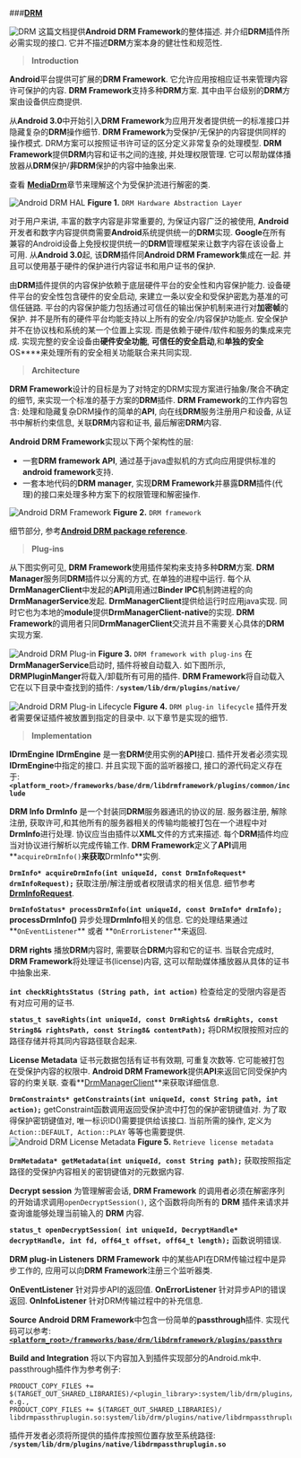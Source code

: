 ###[**DRM**](http://source.android.com/devices/tv/index.html)

![DRM](http://source.android.com/devices/images/ape_fwk_hal_drm.png)
这篇文档提供**Android DRM Framework**的整体描述. 并介绍**DRM**插件所必需实现的接口. 它并不描述**DRM**方案本身的健壮性和规范性.

> **Introduction**

**Android**平台提供可扩展的**DRM Framework**. 它允许应用按相应证书来管理内容许可保护的内容. **DRM Framework**支持多种**DRM**方案. 其中由平台级别的**DRM**方案由设备供应商提供. 

从**Android 3.0**中开始引入**DRM Framework**为应用开发者提供统一的标准接口并隐藏复杂的**DRM**操作细节. **DRM Framework**为受保护/无保护的内容提供同样的操作模式. DRM方案可以按照证书许可证的区分定义非常复杂的处理模型. **DRM Framework**提供**DRM**内容和证书之间的连接, 并处理权限管理. 它可以帮助媒体播放器从**DRM**保护/**非DRM**保护的内容中抽象出来. 

查看 [**MediaDrm**](https://developer.android.com/reference/android/media/MediaDrm.html)章节来理解这个为受保护流进行解密的类. 

![Android DRM HAL](http://source.android.com/devices/images/ape_fwk_drm.png)
**Figure 1.** `DRM Hardware Abstraction Layer`

对于用户来讲, 丰富的数字内容是非常重要的, 为保证内容广泛的被使用, **Android**开发者和数字内容提供商需要**Android**系统提供统一的**DRM**实现. **Google**在所有兼容的Android设备上免授权提供统一的**DRM**管理框架来让数字内容在该设备上可用. 从**Android 3.0**起, 该**DRM**插件同**Android DRM Framework**集成在一起. 并且可以使用基于硬件的保护进行内容证书和用户证书的保护. 

由**DRM**插件提供的内容保护依赖于底层硬件平台的安全性和内容保护能力. 设备硬件平台的安全性包含硬件的安全启动, 来建立一条以安全和受保护密匙为基准的可信任链路. 平台的内容保护能力包括通过可信任的输出保护机制来进行对**加密帧**的保护. 并不是所有的硬件平台均能支持以上所有的安全/内容保护功能点. 安全保护并不在协议栈和系统的某一个位置上实现. 而是依赖于硬件/软件和服务的集成来完成. 实现完整的安全设备由**硬件安全功能**, **可信任的安全启动**,和**单独的安全**OS****来处理所有的安全相关功能联合来共同实现. 


> **Architecture**

**DRM Framework**设计的目标是为了对特定的DRM实现方案进行抽象/聚合不确定的细节, 来实现一个标准的基于方案的**DRM**插件. **DRM Framework**的工作内容包含: 处理和隐藏复杂DRM操作的简单的**API**, 向在线**DRM**服务注册用户和设备, 从证书中解析约束信息, 关联**DRM**内容和证书, 最后解密**DRM**内容.

**Android DRM Framework**实现以下两个架构性的层:
 
 - 一套**DRM framework API**, 通过基于java虚拟机的方式向应用提供标准的**android framework**支持.
 - 一套本地代码的**DRM manager**, 实现**DRM Framework**并暴露**DRM**插件(代理)的接口来处理多种方案下的权限管理和解密操作.

![Android DRM Framework](http://source.android.com/devices/images/ape_fwk_drm_2.png)
**Figure 2.** `DRM framework`

细节部分, 参考[**Android DRM package reference**](http://developer.android.com/reference/android/drm/package-summary.html).


> **Plug-ins**

从下图实例可见, **DRM Framework**使用插件架构来支持多种**DRM**方案. **DRM Manager**服务同**DRM**插件以分离的方式, 在单独的进程中运行. 每个从**DrmManagerClient**中发起的**API**调用通过**Binder IPC**机制跨进程的向**DrmManagerService**发起. **DrmManagerClient**提供给运行时应用java实现. 同时它也为本地的**module**提供**DrmManagerClient-native**的实现. **DRM Framework**的调用者只同**DrmManagerClient**交流并且不需要关心具体的**DRM**实现方案.

![Android DRM Plug-in](http://source.android.com/devices/images/ape_fwk_drm_plugins.png)
**Figure 3.** `DRM framework with plug-ins`
在**DrmManagerService**启动时, 插件将被自动载入. 如下图所示, **DRMPluginManger**将载入/卸载所有可用的插件. **DRM Framework**将自动载入它在以下目录中查找到的插件:
**`/system/lib/drm/plugins/native/`**

![Android DRM Plug-in Lifecycle](http://source.android.com/devices/images/ape_fwk_drm_plugins_life.png)
**Figure 4.** `DRM plug-in lifecycle`
插件开发者需要保证插件被放置到指定的目录中. 以下章节是实现的细节.


> **Implementation**

**IDrmEngine**
**IDrmEngine** 是一套**DRM**使用实例的**API**接口. 插件开发者必须实现**IDrmEngine**中指定的接口. 并且实现下面的监听器接口, 接口的源代码定义存在于:
**`<platform_root>/frameworks/base/drm/libdrmframework/plugins/common/include`**

**DRM Info**
**DrmInfo** 是一个封装同**DRM**服务器通讯的协议的层. 服务器注册, 解除注册, 获取许可,和其他所有的服务器相关的传输均能被打包在一个进程中对**DrmInfo**进行处理. 协议应当由插件以**XML**文件的方式来描述. 每个**DRM**插件均应当对协议进行解析以完成传输工作. **DRM Framework**定义了**API**调用**`acquireDrmInfo()`**来获取**DrmInfo**实例. 

**`DrmInfo* acquireDrmInfo(int uniqueId, const DrmInfoRequest* drmInfoRequest);`**
获取注册/解注册或者权限请求的相关信息. 细节参考[**DrmInfoRequest**](http://developer.android.com/reference/android/drm/DrmInfoRequest.html).

**`DrmInfoStatus* processDrmInfo(int uniqueId, const DrmInfo* drmInfo);`**
**processDrmInfo()** 异步处理**DrmInfo**相关的信息. 它的处理结果通过**`OnEventListener`** 或者 **`OnErrorListener`**来返回.

**DRM rights**
播放**DRM**内容时, 需要联合**DRM**内容和它的证书. 当联合完成时, **DRM Framework**将处理证书(license)内容, 这可以帮助媒体播放器从具体的证书中抽象出来. 

**`int checkRightsStatus (String path, int action)`**
检查给定的受限内容是否有对应可用的证书.

**`status_t saveRights(int uniqueId, const DrmRights& drmRights, const String8& rightsPath, const String8& contentPath);`**
将DRM权限按照对应的路径存储并将其同内容路径联合起来.

**License Metadata**
证书元数据包括有证书有效期, 可重复次数等. 它可能被打包在受保护内容的权限中. **Android DRM Framework**提供**API**来返回它同受保护内容的约束关联. 查看**[DrmManagerClient](http://developer.android.com/reference/android/drm/DrmManagerClient.html)**来获取详细信息. 



**`DrmConstraints* getConstraints(int uniqueId, const String path, int action);`**
getConstraint函数调用返回受保护流中打包的保护密钥键值对. 为了取得保护密钥键值对, 唯一标识ID()需要提供给该接口. 当前所需的操作, 定义为`Action::DEFAULT, Action::PLAY` 等等也需要提供.
![Android DRM License Metadata](http://source.android.com/devices/images/ape_fwk_drm_retrieve_license.png)
**Figure 5.** `Retrieve license metadata`

**`DrmMetadata* getMetadata(int uniqueId, const String path);`**
获取按照指定路径的受保护内容相关的密钥键值对的元数据内容.

**Decrypt session**
为管理解密会话, **DRM Framework** 的调用者必须在解密序列的开始请求调用`openDecryptSession()`, 这个函数将向所有的 **DRM** 插件来请求并查询谁能够处理当前输入的 **DRM** 内容.


**`status_t openDecryptSession( int uniqueId, DecryptHandle* decryptHandle, int fd, off64_t offset, off64_t length);`**
函数说明错误.

**DRM plug-in Listeners**
**DRM Framework** 中的某些API在DRM传输过程中是异步工作的, 应用可以向**DRM Framework**注册三个监听器类.


**OnEventListener** 针对异步API的返回值.
**OnErrorListener** 针对异步API的错误返回.
**OnInfoListener** 针对DRM传输过程中的补充信息.

**Source**
**Android DRM Framework**中包含一份简单的**passthrough**插件. 实现代码可以参考:
[**`<platform_root>/frameworks/base/drm/libdrmframework/plugins/passthru`**](https://android.googlesource.com/platform/frameworks/av/+/master/drm/libdrmframework/plugins/passthru/)

**Build and Integration**
将以下内容加入到插件实现部分的Android.mk中. passthrough插件作为参考例子:

    PRODUCT_COPY_FILES += $(TARGET_OUT_SHARED_LIBRARIES)/<plugin_library>:system/lib/drm/plugins/native/<plugin_library> e.g.,
    PRODUCT_COPY_FILES += $(TARGET_OUT_SHARED_LIBRARIES)/ libdrmpassthruplugin.so:system/lib/drm/plugins/native/libdrmpassthruplugin.so

插件开发者必须将所提供的插件库按照位置存放至系统路径:
**`/system/lib/drm/plugins/native/libdrmpassthruplugin.so`**

